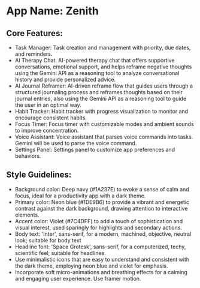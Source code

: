 # **App Name**: Zenith

## Core Features:

- Task Manager: Task creation and management with priority, due dates, and reminders.
- AI Therapy Chat: AI-powered therapy chat that offers supportive conversations, emotional support, and helps reframe negative thoughts using the Gemini API as a reasoning tool to analyze conversational history and provide personalized advice.
- AI Journal Reframer: AI-driven reframe flow that guides users through a structured journaling process and reframes thoughts based on their journal entries, also using the Gemini API as a reasoning tool to guide the user in an optimal way.
- Habit Tracker: Habit tracker with progress visualization to monitor and encourage consistent habits.
- Focus Timer: Focus timer with customizable modes and ambient sounds to improve concentration.
- Voice Assistant: Voice assistant that parses voice commands into tasks. Gemini will be used to parse the voice command.
- Settings Panel: Settings panel to customize app preferences and behaviors.

## Style Guidelines:

- Background color: Deep navy (#1A237E) to evoke a sense of calm and focus, ideal for a productivity app with a dark theme.
- Primary color: Neon blue (#1DE9B6) to provide a vibrant and energetic contrast against the dark background, drawing attention to interactive elements.
- Accent color: Violet (#7C4DFF) to add a touch of sophistication and visual interest, used sparingly for highlights and secondary actions.
- Body text: 'Inter', sans-serif, for a modern, machined, objective, neutral look; suitable for body text
- Headline font: 'Space Grotesk', sans-serif, for a computerized, techy, scientific feel; suitable for headlines.
- Use minimalistic icons that are easy to understand and consistent with the dark theme, employing neon blue and violet for emphasis.
- Incorporate soft micro-animations and breathing effects for a calming and engaging user experience. Use framer motion.